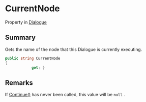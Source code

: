 # CurrentNode

Property in [Dialogue](yarn.dialogue.md)

## Summary

Gets the name of the node that this Dialogue is currently executing.

```csharp
public string CurrentNode
{
            get; }
```

## Remarks

If [Continue()](yarn.dialogue.continue.md) has never been called, this value will be `null` .
